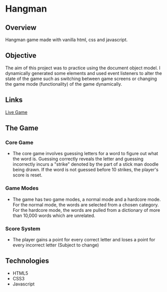 # Hangman

## Overview

Hangman game made with vanilla html, css and javascript.

## Objective

The aim of this project was to practice using the document object model. I dynamically generated some elements and used event listeners to alter the state of the game such as switching between game screens or changing the game mode (functionality) of the game dynamically.

## Links

[Live Game](https://solo-incrementing.github.io/hangman/)

## The Game

### Core Game

- The core game involves guessing letters for a word to figure out what the word is. Guessing correctly reveals the letter and guessing incorrectly incurs a "strike" denoted by the part of a stick man doodle being drawn. If the word is not guessed before 10 strikes, the player's score is reset.

### Game Modes

- The game has two game modes, a normal mode and a hardcore mode. For the normal mode, the words are selected from a chosen category. For the hardcore mode, the words are pulled from a dictionary of more than 10,000 words which are unrelated.

### Score System

- The player gains a point for every correct letter and loses a point for every incorrect letter (Subject to change)

## Technologies

- HTML5
- CSS3
- Javascript
